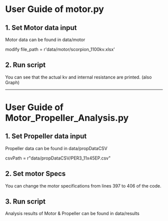 # User Guide of motor.py

## 1. Set Motor data input
Motor data can be found in data/motor

modify file_path = r'data/motor/scorpion_1100kv.xlsx'

## 2. Run script
You can see that the actual kv and internal resistance are printed. (also Graph)


---

# User Guide of Motor_Propeller_Analysis.py

## 1. Set Propeller data input
Propeller data can be found in data/propDataCSV

csvPath = r"data/propDataCSV/PER3_11x45EP.csv"

## 2. Set motor Specs
You can change the motor specifications from lines 397 to 406 of the code.

## 3. Run script
Analysis results of Motor & Propeller can be found in data/results

